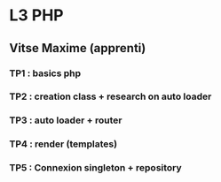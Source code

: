 # L3 PHP 

## Vitse Maxime (apprenti)

### TP1 : basics php
### TP2 : creation class + research on auto loader
### TP3 : auto loader + router
### TP4 : render (templates)
### TP5 : Connexion singleton + repository
